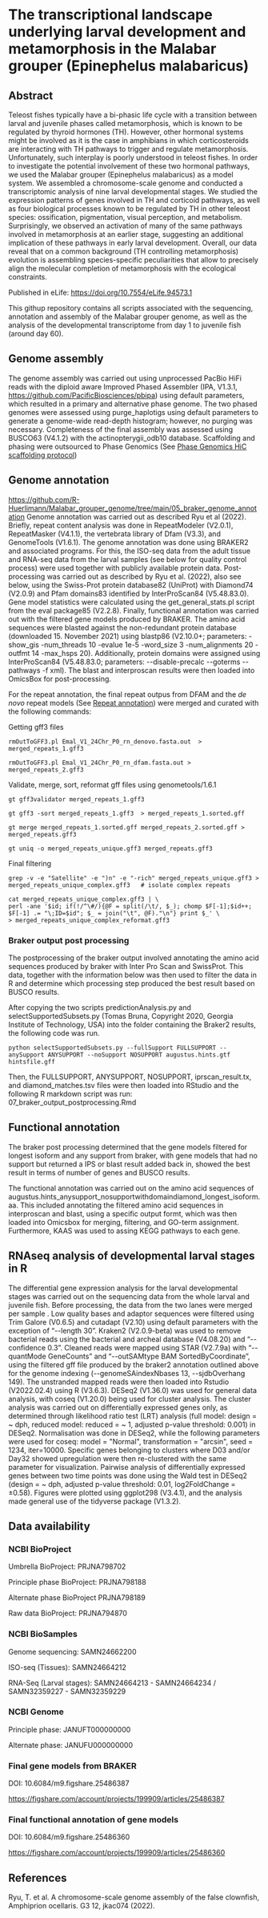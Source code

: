 # The transcriptional landscape underlying larval development and metamorphosis in the Malabar grouper (Epinephelus malabaricus)
## Abstract
Teleost fishes typically have a bi-phasic life cycle with a transition between larval and juvenile phases called metamorphosis, which is known to be regulated by thyroid hormones (TH). However, other hormonal systems might be involved as it is the case in amphibians in which corticosteroids are interacting with TH pathways to trigger and regulate metamorphosis. Unfortunately, such interplay is poorly understood in teleost fishes. In order to investigate the potential involvement of these two hormonal pathways, we used the Malabar grouper (Epinephelus malabaricus) as a model system. We assembled a chromosome-scale genome and conducted a transcriptomic analysis of nine larval developmental stages. We studied the expression patterns of genes involved in TH and corticoid pathways, as well as four biological processes known to be regulated by TH in other teleost species: ossification, pigmentation, visual perception, and metabolism. Surprisingly, we observed an activation of many of the same pathways involved in metamorphosis at an earlier stage, suggesting an additional implication of these pathways in early larval development. Overall, our data reveal that on a common background (TH controlling metamorphosis) evolution is assembling species-specific peculiarities that allow to precisely align the molecular completion of metamorphosis with the ecological constraints.

Published in eLife: https://doi.org/10.7554/eLife.94573.1


This githup repository contains all scripts associated with the sequencing, annotation and assembly of the Malabar grouper genome, as well as the analysis of the developmental transcriptome from day 1 to juvenile fish (around day 60).

## Genome assembly
The genome assembly was carried out using unprocessed PacBio HiFi reads with the diploid aware Improved Phased Assembler (IPA, V1.3.1, https://github.com/PacificBiosciences/pbipa) using default parameters, which resulted in a primary and alternative phase genome. The two phased genomes were assessed using purge_haplotigs using default parameters to generate a genome-wide read-depth histogram; however, no purging was necessary. Completeness of the final assembly was assessed using BUSCO63 (V4.1.2) with the actinopterygii_odb10 database. Scaffolding and phasing were outsourced to Phase Genomics (See [Phase Genomics HiC scaffolding protocol](02_HiC_scaffolding/PhaseGenomics_protocol.txt))


## Genome annotation
https://github.com/R-Huerlimann/Malabar_grouper_genome/tree/main/05_braker_genome_annotation
Genome annotation was carried out as described Ryu et al (2022). Briefly, repeat content analysis was done in RepeatModeler (V2.0.1), RepeatMasker (V4.1.1), the vertebrata library of Dfam (V3.3), and GenomeTools (V1.6.1). The genome annotation was done using BRAKER2 and associated programs. For this, the ISO-seq data from the adult tissue and RNA-seq data from the larval samples (see below for quality control process) were used together with publicly available protein data. Post-processing was carried out as described by Ryu et al. (2022), also see below, using the Swiss-Prot protein database82 (UniProt) with Diamond74 (V2.0.9) and Pfam domains83 identified by InterProScan84 (V5.48.83.0). Gene model statistics were calculated using the get_general_stats.pl script from the eval package85 (V2.2.8). Finally, functional annotation was carried out with the filtered gene models produced by BRAKER. The amino acid sequences were blasted against the non-redundant protein database (downloaded 15. November 2021) using blastp86 (V2.10.0+; parameters: -show_gis -num_threads 10 -evalue 1e-5 -word_size 3 -num_alignments 20 -outfmt 14 -max_hsps 20). Additionally, protein domains were assigned using InterProScan84 (V5.48.83.0; parameters: --disable-precalc --goterms --pathways -f xml). The blast and interproscan results were then loaded into OmicsBox for post-processing. 

For the repeat annotation, the final repeat outpus from DFAM and the *de novo* repeat models (See [Repeat annotation](03_repeat_annotation/))
 were merged and curated with the following commands:
 
Getting gff3 files
```
rmOutToGFF3.pl Emal_V1_24Chr_P0_rn_denovo.fasta.out  > merged_repeats_1.gff3
        
rmOutToGFF3.pl Emal_V1_24Chr_P0_rn_dfam.fasta.out > merged_repeats_2.gff3 
```
Validate, merge, sort, reformat gff files using genometools/1.6.1
```
gt gff3validator merged_repeats_1.gff3

gt gff3 -sort merged_repeats_1.gff3  > merged_repeats_1.sorted.gff

gt merge merged_repeats_1.sorted.gff merged_repeats_2.sorted.gff > merged_repeats.gff3

gt uniq -o merged_repeats_unique.gff3 merged_repeats.gff3
```

Final filtering
```
grep -v -e "Satellite" -e ")n" -e "-rich" merged_repeats_unique.gff3 > merged_repeats_unique_complex.gff3   # isolate complex repeats

cat merged_repeats_unique_complex.gff3 | \
perl -ane '$id; if(!/^\#/){@F = split(/\t/, $_); chomp $F[-1];$id++; $F[-1] .= "\;ID=$id"; $_ = join("\t", @F)."\n"} print $_' \
> merged_repeats_unique_complex_reformat.gff3
```



### Braker output post processing
The postprocessing of the braker output involved annotating the amino acid sequences produced by braker with Inter Pro Scan and SwissProt. This data, together with the information below was then used to filter the data in R and determine which processing step produced the best result based on BUSCO results. 

After copying the two scripts predictionAnalysis.py and selectSupportedSubsets.py (Tomas Bruna, Copyright 2020, Georgia Institute of Technology, USA) into the folder containing the Braker2 results, the following code was run.

```python selectSupportedSubsets.py --fullSupport FULLSUPPORT --anySupport ANYSUPPORT --noSupport NOSUPPORT augustus.hints.gtf hintsfile.gff```

Then, the FULLSUPPORT, ANYSUPPORT, NOSUPPORT, iprscan_result.tx, and diamond_matches.tsv files were then loaded into RStudio and the following R markdown script was run: 07_braker_output_postprocessing.Rmd


## Functional annotation
The braker post processing determined that the gene models filtered for longest isoform and any support from braker, with gene models that had no support but returned a IPS or blast result added back in, showed the best result in terms of number of genes and BUSCO results.

The functional annotation was carried out on the amino acid sequences of augustus.hints_anysupport_nosupportwithdomaindiamond_longest_isoform.aa. This included annotating the filtered amino acid sequences in interproscan and blast, using a specific output formt, which was then loaded into Omicsbox for merging, filtering, and GO-term assignment. Furthermore, KAAS was used to assing KEGG pathways to each gene.

## RNAseq analysis of developmental larval stages in R
The differential gene expression analysis for the larval developmental stages was carried out on the sequencing data from the whole larval and juvenile fish. Before processing, the data from the two lanes  were merged per sample . Low quality bases and adaptor sequences were filtered using Trim Galore (V0.6.5) and cutadapt (V2.10) using default parameters with the exception of “--length 30”. Kraken2 (V2.0.9-beta) was used to remove bacterial reads using the bacterial and archeal database (V4.08.20) and “--confidence 0.3”. Cleaned reads were mapped using STAR (V2.7.9a) with “--quantMode GeneCounts” and “--outSAMtype BAM SortedByCoordinate”, using the filtered gff file produced by the braker2 annotation outlined above for the genome indexing (--genomeSAindexNbases 13, --sjdbOverhang 149). The unstranded mapped reads were then loaded into Rstudio (V2022.02.4) using R (V3.6.3). DESeq2 (V1.36.0) was used for general data analysis, with coseq (V1.20.0) being used for cluster analysis. The cluster analysis was carried out on differentially expressed genes only, as determined through likelihood ratio test (LRT) analysis (full model: design = ~ dph, reduced model: reduced = ~ 1, adjusted p-value threshold: 0.001) in DESeq2. Normalisation was done in DESeq2, while the following parameters were used for coseq: model = "Normal", transformation = "arcsin", seed = 1234, iter=10000. Specific genes belonging to clusters where D03 and/or Day32 showed upregulation were then re-clustered with the same parameter for visualization. Pairwise analysis of differentially expressed genes between two time points was done using the Wald test in DESeq2 (design = ~ dph, adjusted p-value threshold: 0.01, log2FoldChange = ±0.58). Figures were plotted using ggplot298 (V3.4.1), and the analysis made general use of the tidyverse package (V1.3.2). 



## Data availability

### NCBI BioProject
Umbrella BioProject: PRJNA798702

Principle phase BioProject: PRJNA798188

Alternate phase BioProject PRJNA798189

Raw data BioProject: PRJNA794870


### NCBI BioSamples
Genome sequencing: SAMN24662200

ISO-seq (Tissues): SAMN24664212

RNA-Seq (Larval stages): SAMN24664213 - SAMN24664234 / SAMN32359227 - SAMN32359229


### NCBI Genome
Principle phase: JANUFT000000000

Alternate phase: JANUFU000000000


### Final gene models from BRAKER
DOI: 10.6084/m9.figshare.25486387

https://figshare.com/account/projects/199909/articles/25486387


### Final functional annotation of gene models
DOI: 10.6084/m9.figshare.25486360

https://figshare.com/account/projects/199909/articles/25486360


## References
Ryu, T. et al. A chromosome-scale genome assembly of the false clownfish, Amphiprion ocellaris. G3 12, jkac074 (2022).


